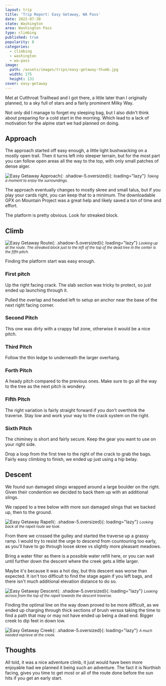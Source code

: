 ```yaml
---
layout: trip
title: 'Trip Report: Easy Getaway, WA Pass'
date: 2022-07-30
state: Washington
area: Washington Pass
type: climbing
published: true
popularity: 8
categories:
  - climbing
  - washington
  - wa-pass
image:
  path: /assets/images/trips/easy-getaway-thumb.jpg
  width: 175
  height: 131
cover: easy-getaway
---
```


Met at Cutthroat Trailhead and I got there, a little later than I originally
planned, to a sky full of stars and a fairly prominent Milky Way.

Not only did I manage to forget my sleeping bag, but I also didn't think about
preparing for a cold start in the morning. Which lead to a lack of motivation
for the alpine start we had planned on doing.

## Approach

The approach started off easy enough, a little light bushwacking on a mostly
open trail. Then it turns left into steeper terrain, but for the most part you
can follow open areas all the way to the top, with only small patches of dense
alger.

![Easy Getaway Approach](/assets/images/trips/easy-getaway-approach.jpg "Easy Getaway Approach"){: .shadow-5.oversized}{: loading="lazy"} <small><i>Taking a moment to enjoy the surroundings.</i></small>

The approach eventually changes to mostly skree and small talus, but if you
play your cards right, you can keep that to a minimum. The downloadable GPX on
Mountain Project was a great help and likely saved a ton of time and effort.

The platform is pretty obvious. Look for streaked block.

## Climb

![Easy Getaway Route](/assets/images/trips/easy-getaway-route.jpg "Easy Getaway Route"){: .shadow-5.oversized}{: loading="lazy"} <small><i>Looking up at the route. The streaked block just to the left of the top of the dead tree in the center is the fifth pitch.</i></small>

Finding the platform start was easy enough.

### First pitch

Up the right facing crack. The slab section was tricky to protect, so just
ended up launching through it.

Pulled the overlap and headed left to setup an anchor near the base of the next
right facing corner.

### Second Pitch

This one was dirty with a crappy fall zone, otherwise it would be a nice pitch.

### Third Pitch

Follow the thin ledge to underneath the larger overhang.

### Forth Pitch

A heady pitch compared to the previous ones. Make sure to go all the way to the
tree as the next pitch is wondery.

### Fifth Pitch

The right variation is fairly straight forward if you don't overthink the
traverse. Stay low and work your way to the crack system on the right.

### Sixth Pitch

The chiminey is short and fairly secure. Keep the gear you want to use on your right side.

Drop a loop from the first tree to the right of the crack to grab the bags.
Fairly easy climbing to finish, we ended up just using a hip belay.

## Descent

We found sun damaged slings wrapped around a large boulder on the right.
Given their condention we decided to back them up with an additional slings.

We rapped to a tree below with more sun damaged slings that we backed up, then
to the ground.

![Easy Getaway Rapell](/assets/images/trips/easy-getaway-rapell.jpg "Easy Getaway Rapell"){: .shadow-5.oversized}{: loading="lazy"} <small><i>Looking back at the rapell route we took.</i></small>

From there we crossed the gulley and started the traverse up a grassy ramp. I
would try to resist the urge to descend from countouring too early, as you'll
have to go through loose skree vs slightly more pleasant meadows.

Bring a water filter as there is a possible water refill here, or you can wait
until further down the descent where the creek gets a little larger.

Maybe it's because it was a hot day, but this descent was worse than expected.
It isn't too difficult to find the stage again if you left bags, and there
isn't much additional elevation distance to do so.

![Easy Getaway Descent](/assets/images/trips/easy-getaway-descent.jpg "Easy Getaway Descent"){: .shadow-5.oversized}{: loading="lazy"} <small><i>Looking across from the top of the rapell towards the descent traverse.</i></small>


Finding the optimal line on the way down proved to be more difficult, as we
ended up charging through thick sections of brush versus taking the time to
find a path that may or may not have ended up being a dead end. Bigger creek to
dip feet in down low.

![Easy Getaway Creek](/assets/images/trips/easy-getaway-creek.jpg "Easy Getaway Creek"){: .shadow-5.oversized}{: loading="lazy"} <small><i>A much needed reprieve at the creek.</i></small>

## Thoughts

All told, it was a nice adventure climb, it just would have been more enjoyable
had we planned it being such an adventure. The fact it is Northish facing,
gives you time to get most or all of the route done before the sun hits if you
get an early start.
